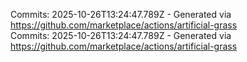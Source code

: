 Commits: 2025-10-26T13:24:47.789Z - Generated via https://github.com/marketplace/actions/artificial-grass
<br>
Commits: 2025-10-26T13:24:47.789Z - Generated via https://github.com/marketplace/actions/artificial-grass
<br>
